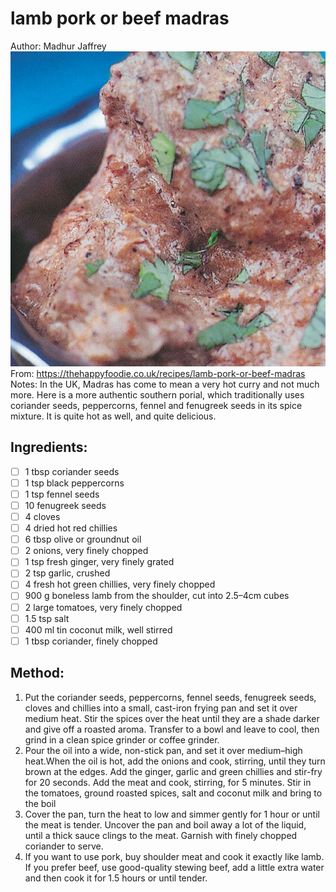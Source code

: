 # lamb pork or beef madras
Author: Madhur Jaffrey
![](lamb-pork-or-beef-madras.jpg)
From: https://thehappyfoodie.co.uk/recipes/lamb-pork-or-beef-madras
Notes: In the UK, Madras has come to mean a very hot curry and not much more. Here is a more authentic southern porial, which traditionally uses coriander seeds, peppercorns, fennel and fenugreek seeds in its spice mixture. It is quite hot as well, and quite delicious.
## Ingredients:
- [ ] 1 tbsp  coriander seeds
- [ ] 1 tsp black peppercorns
- [ ] 1 tsp fennel seeds
- [ ] 10 fenugreek seeds
- [ ] 4 cloves
- [ ] 4 dried hot red chillies
- [ ] 6 tbsp olive or groundnut oil
- [ ] 2 onions, very finely chopped
- [ ] 1 tsp fresh ginger, very finely grated
- [ ] 2 tsp garlic, crushed
- [ ] 4 fresh hot green chillies, very finely chopped
- [ ] 900 g boneless lamb from the shoulder, cut into 2.5–4cm cubes
- [ ] 2 large tomatoes, very finely chopped
- [ ] 1.5 tsp salt
- [ ] 400 ml tin coconut milk, well stirred
- [ ] 1 tbsp coriander, finely chopped
## Method:
1. Put the coriander seeds, peppercorns, fennel seeds, fenugreek seeds, cloves and chillies into a small, cast-iron frying pan and set it over medium heat. Stir the spices over the heat until they are a shade darker and give off a roasted aroma. Transfer to a bowl and leave to cool, then grind in a clean spice grinder or coffee grinder.
2. Pour the oil into a wide, non-stick pan, and set it over medium–high heat.When the oil is hot, add the onions and cook, stirring, until they turn brown at the edges. Add the ginger, garlic and green chillies and stir-fry for 20 seconds. Add the meat and cook, stirring, for 5 minutes. Stir in the tomatoes, ground roasted spices, salt and coconut milk and bring to the boil
3. Cover the pan, turn the heat to low and simmer gently for 1 hour or until the meat is tender. Uncover the pan and boil away a lot of the liquid, until a thick sauce clings to the meat. Garnish with finely chopped coriander to serve.
4. If you want to use pork, buy shoulder meat and cook it exactly like lamb. If you prefer beef, use good-quality stewing beef, add a little extra water and then cook it for 1.5 hours or until tender.